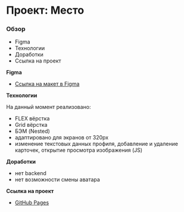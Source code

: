 # Проект: Место

### Обзор

* Figma
* Технологии
* Доработки
* Ссылка на проект

**Figma**

* [Ссылка на макет в Figma](https://www.figma.com/file/bjyvbKKJN2naO0ucURl2Z0/JavaScript.-Sprint-5?node-id=14975%3A305)

**Технологии**

На данный момент реализовано:

* FLEX вёрстка
* Grid вёрстка
* БЭМ (Nested)
* адаптировано для экранов от 320px
* изменение текстовых данных профиля, добавление и удаление карточек, открытие просмотра изображения (JS)

**Доработки**

* нет backend
* нет возможности смены аватара

**Ссылка на проект**

* [GitHub Pages](https://dmitry-ko.github.io/mesto/index.html)
